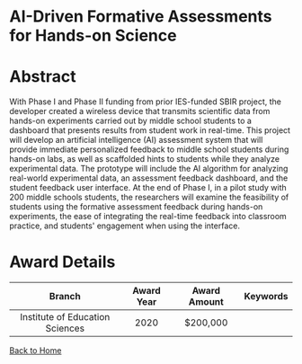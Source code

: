 
AI-Driven Formative Assessments for Hands-on Science
====================================================

# Abstract


With Phase I and Phase II funding from prior IES-funded SBIR project, the developer created a wireless device that transmits scientific data from hands-on experiments carried out by middle school students to a dashboard that presents results from student work in real-time. This project will develop an artificial intelligence (AI) assessment system that will provide immediate personalized feedback to middle school students during hands-on labs, as well as scaffolded hints to students while they analyze experimental data. The prototype will include the AI algorithm for analyzing real-world experimental data, an assessment feedback dashboard, and the student feedback user interface. At the end of Phase I, in a pilot study with 200 middle schools students, the researchers will examine the feasibility of students using the formative assessment feedback during hands-on experiments, the ease of integrating the real-time feedback into classroom practice, and students' engagement when using the interface.  

# Award Details

|Branch|Award Year|Award Amount|Keywords|
| :---: | :---: | :---: | :---: |
|Institute of Education Sciences|2020|$200,000||
  
  


[Back to Home](https://github.com/chrischow/dod_sbir_awards/CC/#936)